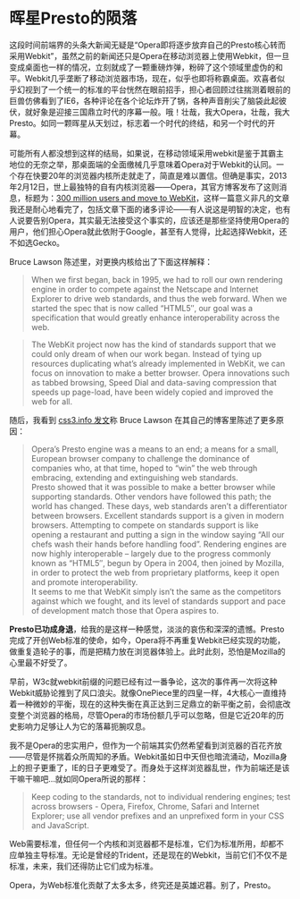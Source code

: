 # 晖星Presto的陨落

这段时间前端界的头条大新闻无疑是“Opera即将逐步放弃自己的Presto核心转而采用Webkit”，虽然之前的新闻还只是Opera在移动浏览器上使用Webkit，但一旦变成桌面也一样的情况，立刻就成了一颗重磅炸弹，粉碎了这个领域里虚伪的和平。Webkit几乎垄断了移动浏览器市场，现在，似乎也即将称霸桌面。欢喜者似乎幻视到了一个统一的标准的平台恍然在眼前招手，担心者回顾过往揣测着眼前的巨兽仿佛看到了IE6，各种评论在各个论坛炸开了锅，各种声音削尖了脑袋此起彼伏，就好象是迎接三国鼎立时代的序幕一般。哦！壮哉，我大Opera，壮哉，我大Presto。如同一颗晖星从天划过，标志着一个时代的终结，和另一个时代的开幕。

可能所有人都没想到这样的结局，如果说，在移动领域采用webkit是鉴于其霸主地位的无奈之举，那桌面端的全面缴械几乎意味着Opera对于Webkit的认同。一个存在快要20年的浏览器内核所走就走了，简直是难以置信。但确是事实，2013年2月12日，世上最独特的自有内核浏览器——Opera，其官方博客发布了这则消息，标题为：[300 million users and move to WebKit](http://my.opera.com/ODIN/blog/300-million-users-and-move-to-webkit/)，这样一篇意义非凡的文章我还是耐心地看完了，包括文章下面的诸多评论——有人说这是明智的决定，也有人说要告别Opera，其实最无法接受这个事实的，应该还是那些坚持使用Opera的用户，他们担心Opera就此依附于Google，甚至有人觉得，比起选择Webkit，还不如选Gecko。


Bruce Lawson 陈述里，对更换内核给出了下面这样解释：

> When we first began, back in 1995, we had to roll our own rendering engine in order to compete against the Netscape and Internet Explorer to drive web standards, and thus the web forward. When we started the spec that is now called “HTML5″, our goal was a specification that would greatly enhance interoperability across the web.

> The WebKit project now has the kind of standards support that we could only dream of when our work began. Instead of tying up resources duplicating what’s already implemented in WebKit, we can focus on innovation to make a better browser. Opera innovations such as tabbed browsing, Speed Dial and data-saving compression that speeds up page-load, have been widely copied and improved the web for all.

随后，我看到 [css3.info 发文](http://www.css3.info/opera-announces-switch-to-webkit-rendering-engine/)称 Bruce Lawson 在其自己的博客里陈述了更多原因：

> Opera’s Presto engine was a means to an end; a means for a small, European browser company to challenge the dominance of companies who, at that time, hoped to “win” the web through embracing, extending and extinguishing web standards.   
Presto showed that it was possible to make a better browser while supporting standards. Other vendors have followed this path; the world has changed.
These days, web standards aren’t a differentiator between browsers. Excellent standards support is a given in modern browsers. Attempting to compete on standards support is like opening a restaurant and putting a sign in the window saying “All our chefs wash their hands before handling food”.
Rendering engines are now highly interoperable – largely due to the progress commonly known as “HTML5″, begun by Opera in 2004, then joined by Mozilla, in order to protect the web from proprietary platforms, keep it open and promote interoperability.   
It seems to me that WebKit simply isn’t the same as the competitors against which we fought, and its level of standards support and pace of development match those that Opera aspires to.

**Presto已功成身退**，给我的是这样一种感觉，淡淡的哀伤和深深的遗憾。Presto完成了开创Web标准的使命，如今，Opera将不再重复Webkit已经实现的功能，做重复造轮子的事，而是把精力放在浏览器体验上。此时此刻，恐怕是Mozilla的心里最不好受了。

早前，W3c就webkit前缀的问题已经有过一番争论，这次的事件再一次将这种Webkit威胁论推到了风口浪尖。就像OnePiece里的四皇一样，4大核心一直维持着一种微妙的平衡，现在的这种失衡在真正达到三足鼎立的新平衡之前，会彻底改变整个浏览器的格局，尽管Opera的市场份额几乎可以忽略，但是它近20年的历史影响力足够让人为它的落幕扼腕叹息。

我不是Opera的忠实用户，但作为一个前端其实仍然希望看到浏览器的百花齐放——尽管是怀揣着众所周知的矛盾。Webkit虽如日中天但也暗流涌动，Mozilla身上的担子更重了，IE的日子更难受了。而身处于这样浏览器乱世，作为前端还是该干嘛干嘛吧...就如同Opera所说的那样：

> Keep coding to the standards, not to individual rendering engines; test across browsers - Opera, Firefox, Chrome, Safari and Internet Explorer; use all vendor prefixes and an unprefixed form in your CSS and JavaScript. 

Web需要标准，但任何一个内核和浏览器都不是标准，它们为标准所用，却都不应单独主导标准。无论是曾经的Trident，还是现在的Webkit，当前它们不仅不是标准，未来，我们还得防止它们成为标准。

Opera，为Web标准化贡献了太多太多，终究还是英雄迟暮。别了，Presto。
